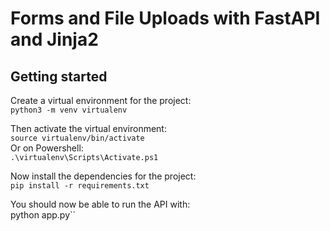 # Forms and File Uploads with FastAPI and Jinja2


## Getting started

Create a virtual environment for the project:  
`python3 -m venv virtualenv`

Then activate the virtual environment:  
`source virtualenv/bin/activate`  
Or on Powershell:  
`.\virtualenv\Scripts\Activate.ps1`

Now install the dependencies for the project:  
`pip install -r requirements.txt`

You should now be able to run the API with:  
python app.py``


